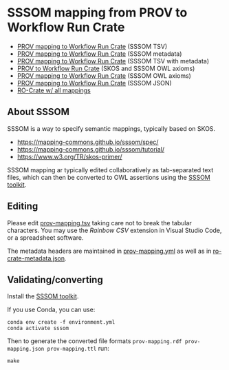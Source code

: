 # SSSOM mapping from PROV to Workflow Run Crate

* [PROV mapping to Workflow Run Crate](prov-mapping.tsv) (SSSOM TSV)
* [PROV mapping to Workflow Run Crate](prov-mapping.yml) (SSSOM metadata)
* [PROV mapping to Workflow Run Crate](prov-mapping-w-metadata.tsv) (SSSOM TSV with metadata)
* [PROV to Workflow Run Crate](prov-mapping.ttl) (SKOS and SSSOM OWL axioms)
* [PROV mapping to Workflow Run Crate](prov-mapping.rdf) (SSSOM OWL axioms)
* [PROV mapping to Workflow Run Crate](prov-mapping.json) (SSSOM JSON)
* [RO-Crate w/ all mappings](https://w3id.org/ro/doi/10.5281/zenodo.10368989)

## About SSSOM

SSSOM is a way to specify semantic mappings, typically based on SKOS. 

* https://mapping-commons.github.io/sssom/spec/
* https://mapping-commons.github.io/sssom/tutorial/
* https://www.w3.org/TR/skos-primer/

SSSOM mapping ar typically edited collaboratively as tab-separated text files, which can then be converted to OWL assertions using the [SSSOM toolkit](https://mapping-commons.github.io/sssom-py/).



## Editing

Please edit [prov-mapping.tsv](prov-mapping.tsv) taking care not to break the tabular characters. You may use the _Rainbow CSV_ extension in Visual Studio Code, or a spreadsheet software. 

The metadata headers are maintained in [prov-mapping.yml](prov-mapping.yml) as well as in [ro-crate-metadata.json](../ro-crate-metadata.json).

## Validating/converting

Install the [SSSOM toolkit](https://mapping-commons.github.io/sssom-py/installation.html).

If you use Conda, you can use:

```
conda env create -f environment.yml
conda activate sssom
```

Then to generate the converted file formats `prov-mapping.rdf prov-mapping.json prov-mapping.ttl` run:

```
make
```

